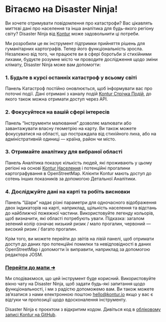 # Вітаємо на Disaster Ninja!

Ви хочете отримувати повідомлення про катастрофи? Вас цікавлять миттєві дані про населення та інша аналітика для будь-якого регіону світу? Disaster Ninja від [Kontur](https://www.kontur.io/) може задовольнити ці потреби.

Ми розробили це як інструмент підтримки прийняття рішень для гуманітарних картографів. Тепер його функціональність зросла. Незалежно від того, чи працюєте ви в сфері боротьби зі стихійними лихами, будуєте розумне місто чи проводите дослідження щодо зміни клімату, Disaster Ninja може вам допомогти:

### 1. Будьте в курсі останніх катастроф у всьому світі

Панель Катастроф постійно оновлюється, щоб інформувати вас про поточні події. Дані отримані з каналу подій [Kontur Стрічка Подій](https://www.kontur.io/portfolio/event-feed/), до якого також можна отримати доступ через API.

### 2. Фокусуйтеся на вашій сфері інтересів

Панель “Інструменти малювання” дозволяє малювати або завантажувати власну геометрію на карту. Ви також можете фокусуватися на області, що постраждала від стихійного лиха, або на адміністративній одиниці — країна, район чи місто.

### 3. Отримайте аналітику для вибраної області

Панель Аналітика показує кількість людей, які проживають у цьому регіоні на основі [Kontur Населення](https://data.humdata.org/dataset/kontur-population-dataset) і потенційні прогалини картографування в OpenStreetMap. Клієнти Kontur мають доступ до сотень інших показників за допомогою Детальної Аналітики.

### 4. Досліджуйте дані на карті та робіть висновки

Панель “Шари” надає різні параметри для одночасного відображення двох індикаторів на карті, наприклад, щільність населення та відстань до найближчої пожежної частини. Використовуйте легенду кольорів, щоб визначити, які області потребують уваги.
Підказка: загалом зелений колір означає низький ризик / мало прогалин, червоний — високий ризик / багато прогалин.

Крім того, ви можете перейти до звітів на лівій панелі, щоб отримати доступ до даних про потенційні помилки та невідповідності в даних OpenStreetMap і допомогти їх виправити, наприклад за допомогою редактора JOSM.

### [Перейти до мапи ➜](/ "map")

Ми сподіваємося, що цей інструмент буде корисний. Використовуйте вікно чату на Disaster Ninja, щоб задати будь-які запитання щодо функціональності, і ми з радістю допоможемо вам. Ви також можете зв’язатися з нами електронною поштою [hello@kontur.io](mailto:hello@kontur.io) якщо у вас є відгуки чи пропозиції щодо вдосконалення інструменту.

Disaster Ninja є проєктом з відкритим кодом. Дивіться код в [обліковому записі Kontur на GitHub](https://github.com/konturio).
